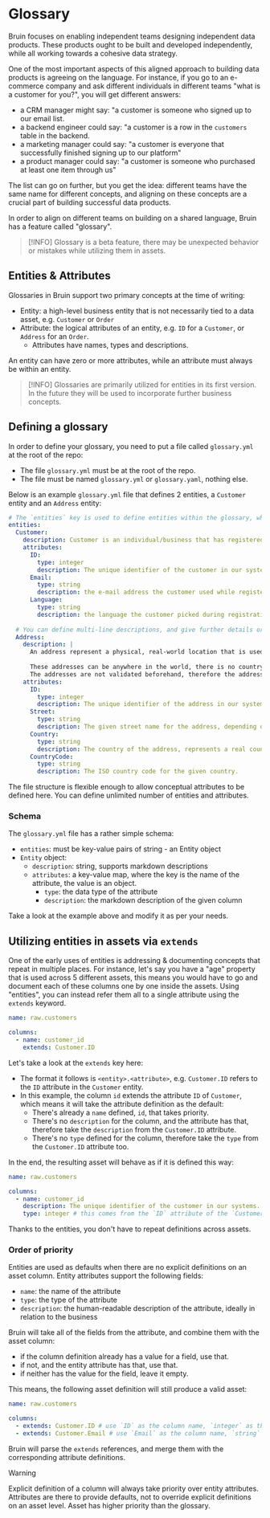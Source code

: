 # Glossary

Bruin focuses on enabling independent teams designing independent data products. These products ought to be built and developed independently, while all working towards a cohesive data strategy. 

One of the most important aspects of this aligned approach to building data products is agreeing on the language. For instance, if you go to an e-commerce company and ask different individuals in different teams "what is a customer for you?", you will get different answers:
- a CRM manager might say: "a customer is someone who signed up to our email list.
- a backend engineer could say: "a customer is a row in the `customers` table in the backend.
- a marketing manager could say: "a customer is everyone that successfully finished signing up to our platform"
- a product manager could say: "a customer is someone who purchased at least one item through us"

The list can go on further, but you get the idea: different teams have the same name for different concepts, and aligning on these concepts are a crucial part of building successful data products.

In order to align on different teams on building on a shared language, Bruin has a feature called "glossary".

> [!INFO]
> Glossary is a beta feature, there may be unexpected behavior or mistakes while utilizing them in assets.

## Entities & Attributes

Glossaries in Bruin support two primary concepts at the time of writing:
- Entity: a high-level business entity that is not necessarily tied to a data asset, e.g. `Customer` or `Order`
- Attribute: the logical attributes of an entity, e.g. `ID` for a `Customer`, or `Address` for an `Order`.
  - Attributes have names, types and descriptions.

An entity can have zero or more attributes, while an attribute must always be within an entity. 

> [!INFO]
> Glossaries are primarily utilized for entities in its first version. In the future they will be used to incorporate further business concepts.


## Defining a glossary

In order to define your glossary, you need to put a file called `glossary.yml` at the root of the repo:
- The file `glossary.yml` must be at the root of the repo.
- The file must be named `glossary.yml` or `glossary.yaml`, nothing else.

Below is an example `glossary.yml` file that defines 2 entities, a `Customer` entity and an `Address` entity:
```yaml
# The `entities` key is used to define entities within the glossary, which can then be referred by different assets.
entities:  
  Customer:
    description: Customer is an individual/business that has registered on our platform.
    attributes:
      ID:
        type: integer
        description: The unique identifier of the customer in our systems.
      Email:
        type: string
        description: the e-mail address the customer used while registering on our website.
      Language:
        type: string
        description: the language the customer picked during registration.
  
  # You can define multi-line descriptions, and give further details or references for others. 
  Address:
    description: |
      An address represent a physical, real-world location that is used across various entities, such as customer or order.
      
      These addresses can be anywhere in the world, there is no country/geography limitation. 
      The addresses are not validated beforehand, therefore the addresses are not guaranteed to be real.
    attributes:
      ID:
        type: integer
        description: The unique identifier of the address in our systems.
      Street:
        type: string
        description: The given street name for the address, depending on the country it may have a different structure.
      Country:
        type: string
        description: The country of the address, represents a real country.
      CountryCode:
        type: string
        description: The ISO country code for the given country.
```

The file structure is flexible enough to allow conceptual attributes to be defined here. You can define unlimited number of entities and attributes.

### Schema
The `glossary.yml` file has a rather simple schema:
- `entities`: must be key-value pairs of string - an Entity object
- `Entity` object:
  - `description`: string, supports markdown descriptions
  - `attributes`: a key-value map, where the key is the name of the attribute, the value is an object.
    - `type`: the data type of the attribute
    - `description`: the markdown description of the given column

Take a look at the example above and modify it as per your needs.

## Utilizing entities in assets via `extends`
One of the early uses of entities is addressing & documenting concepts that repeat in multiple places. For instance, let's say you have a "age" property that is used across 5 different assets, this means you would have to go and document each of these columns one by one inside the assets. Using "entities", you can instead refer them all to a single attribute using the `extends` keyword.

```yaml
name: raw.customers

columns:
  - name: customer_id
    extends: Customer.ID
```

Let's take a look at the `extends` key here:
- The format it follows is `<entity>.<attribute>`, e.g. `Customer.ID` refers to the `ID` attribute in the `Customer` entity.
- In this example, the column `id` extends the attribute `ID` of `Customer`, which means it will take the attribute definition as the default:
  - There's already a `name` defined, `id`, that takes priority.
  - There's no `description` for the column, and the attribute has that, therefore take the `description` from the `Customer.ID` attribute.
  - There's no `type` defined for the column, therefore take the `type` from the `Customer.ID` attribute too. 


In the end, the resulting asset will behave as if it is defined this way:
```yaml
name: raw.customers

columns:
  - name: customer_id
    description: The unique identifier of the customer in our systems. # this comes from the `ID` attribute of the `Customer` entity
    type: integer # this comes from the `ID` attribute of the `Customer` entity
```

Thanks to the entities, you don't have to repeat definitions across assets.

### Order of priority
Entities are used as defaults when there are no explicit definitions on an asset column. Entity attributes support the following fields:
- `name`: the name of the attribute
- `type`: the type of the attribute
- `description`: the human-readable description of the attribute, ideally in relation to the business

Bruin will take all of the fields from the attribute, and combine them with the asset column:
- if the column definition already has a value for a field, use that.
- if not, and the entity attribute has that, use that.
- if neither has the value for the field, leave it empty.

This means, the following asset definition will still produce a valid asset:
```yaml
name: raw.customers

columns:
  - extends: Customer.ID # use `ID` as the column name, `integer` as the `type`, and `description` from the attribute
  - extends: Customer.Email # use `Email` as the column name, `string` as the `type`, and `description` from the attribute
```

Bruin will parse the `extends` references, and merge them with the corresponding attribute definitions.

> [!WARNING]
> Explicit definition of a column will always take priority over entity attributes. Attributes are there to provide defaults, not to override explicit definitions on an asset level. Asset has higher priority than the glossary.


